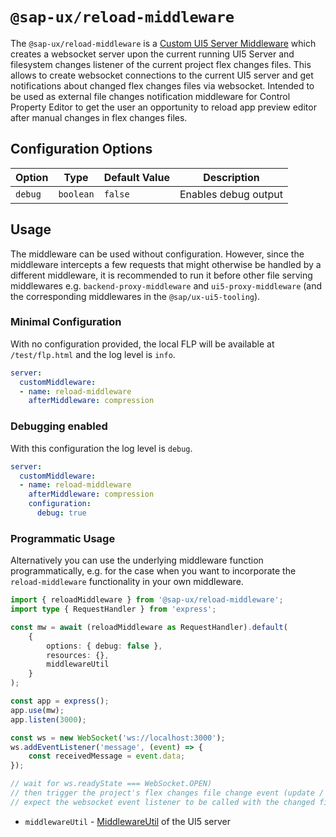 #  `@sap-ux/reload-middleware`

The `@sap-ux/reload-middleware` is a [Custom UI5 Server Middleware](https://sap.github.io/ui5-tooling/pages/extensibility/CustomServerMiddleware) which creates a websocket server upon the current running UI5 Server and filesystem changes listener of the current project flex changes files. This allows to create websocket connections to the current UI5 server and get notifications about changed flex changes files via websocket. Intended to be used as external file changes notification middleware for Control Property Editor to get the user an opportunity to reload app preview editor after manual changes in flex changes files.


## Configuration Options
| Option                 | Type      | Default Value    | Description                                                                                                                         |
| ---------------------- | --------- | ---------------- | ----------------------------------------------------------------------------------------------------------------------------------- |
| `debug`                | `boolean` | `false`          | Enables debug output                                                                                                                |

## Usage
The middleware can be used without configuration. However, since the middleware intercepts a few requests that might otherwise be handled by a different middleware, it is recommended to run it before other file serving middlewares e.g. `backend-proxy-middleware` and `ui5-proxy-middleware` (and the corresponding middlewares in the `@sap/ux-ui5-tooling`).


### Minimal Configuration
With no configuration provided, the local FLP will be available at `/test/flp.html` and the log level is `info`.
```Yaml
server:
  customMiddleware:
  - name: reload-middleware
    afterMiddleware: compression
```

### Debugging enabled
With this configuration the log level is `debug`.
```Yaml
server:
  customMiddleware:
  - name: reload-middleware
    afterMiddleware: compression
    configuration:
      debug: true
```

### Programmatic Usage
Alternatively you can use the underlying middleware function programmatically, e.g. for the case when you want to incorporate the `reload-middleware` functionality in your own middleware.

```typescript
import { reloadMiddleware } from '@sap-ux/reload-middleware';
import type { RequestHandler } from 'express';

const mw = await (reloadMiddleware as RequestHandler).default(
    {
        options: { debug: false },
        resources: {},
        middlewareUtil
    }
);

const app = express();
app.use(mw);
app.listen(3000);

const ws = new WebSocket('ws://localhost:3000');
ws.addEventListener('message', (event) => {
    const receivedMessage = event.data;
});

// wait for ws.readyState === WebSocket.OPEN)
// then trigger the project's flex changes file change event (update / delete / create)
// expect the websocket event listener to be called with the changed file name

```
- `middlewareUtil` - [MiddlewareUtil](https://sap.github.io/ui5-tooling/v3/api/@ui5_server_middleware_MiddlewareUtil.html) of the UI5 server
